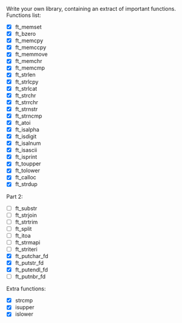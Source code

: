 Write your own library, containing an extract of important functions.
Functions list:
- [x] ft_memset 
- [x] ft_bzero 
- [x] ft_memcpy
- [x] ft_memccpy
- [x] ft_memmove
- [x] ft_memchr
- [x] ft_memcmp
- [x] ft_strlen
- [x] ft_strlcpy 
- [x] ft_strlcat 
- [x] ft_strchr
- [x] ft_strrchr 
- [x] ft_strnstr 
- [x] ft_strncmp
- [x] ft_atoi
- [x] ft_isalpha 
- [x] ft_isdigit 
- [x] ft_isalnum 
- [x] ft_isascii 
- [x] ft_isprint 
- [x] ft_toupper 
- [x] ft_tolower
- [x] ft_calloc
- [x] ft_strdup

Part 2:
- [ ] ft_substr
- [ ] ft_strjoin
- [ ] ft_strtrim
- [ ] ft_split
- [ ] ft_itoa
- [ ] ft_strmapi
- [ ] ft_striteri
- [x] ft_putchar_fd
- [x] ft_putstr_fd
- [x] ft_putendl_fd
- [ ] ft_putnbr_fd

Extra functions:
- [x] strcmp
- [x] isupper
- [x] islower
